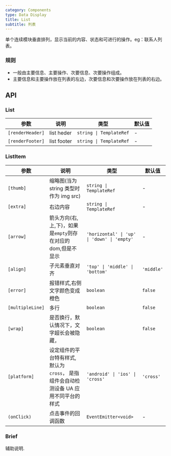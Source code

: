 ```yaml
---
category: Components
type: Data Display
title: List
subtitle: 列表
---
```


单个连续模块垂直排列，显示当前的内容、状态和可进行的操作。eg：联系人列表。

<!-- 当你需要一个 infinite scroll 列表时，请使用 [ListView](https://mobile.ant.design/components/list-view/)。 -->

### 规则
- 一般由主要信息、主要操作、次要信息、次要操作组成。
- 主要信息和主要操作放在列表的左边，次要信息和次要操作放在列表的右边。


## API

### List

参数 | 说明 | 类型 | 默认值
----|-----|------|------
| `[renderHeader]` | list heder | `string \| TemplateRef` | - |
| `[renderFooter]` | list footer | `string \| TemplateRef` | - |

### ListItem

参数 | 说明 | 类型 | 默认值
----|-----|------|------
| `[thumb]` | 缩略图(当为 string 类型时作为 img src) | `string \| TemplateRef` | - |
| `[extra]` | 右边内容 | `string \| TemplateRef` | - |
| `[arrow]` | 箭头方向(右,上,下)，如果是`empty`则存在对应的dom,但是不显示 | `'horizontal' \| 'up' \| 'down' \| 'empty'` | - |
| `[align]` | 子元素垂直对齐 | `'top' \| 'middle' \| 'bottom'` | `'middle'` |
| `[error]` | 报错样式,右侧文字颜色变成橙色 | `boolean` | `false` |
| `[multipleLine]` | 多行 | `boolean` | `false` |
| `[wrap]` | 是否换行，默认情况下，文字超长会被隐藏， | `boolean` | `false` |
| `[platform]` | 设定组件的平台特有样式, 默认为 `cross`， 是指组件会自动检测设备 UA 应用不同平台的样式 | `'android' \| 'ios' \| 'cross'` | `'cross'` |
| `(onClick)` | 点击事件的回调函数 | `EventEmitter<void>` | - |

### Brief

辅助说明.
